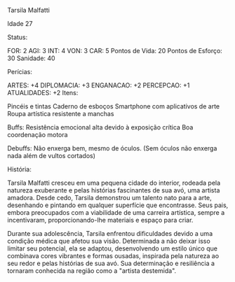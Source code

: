 Tarsila Malfatti

Idade 27

Status:

FOR: 2
AGI: 3
INT: 4
VON: 3
CAR: 5
Pontos de Vida: 20
Pontos de Esforço: 30
Sanidade: 40

Perícias:

ARTES: +4
DIPLOMACIA: +3
ENGANACAO: +2
PERCEPCAO: +1
ATUALIDADES: +2
Itens:

Pincéis e tintas
Caderno de esboços
Smartphone com aplicativos de arte
Roupa artística resistente a manchas

Buffs:
Resistência emocional alta devido à exposição crítica
Boa coordenação motora

Debuffs:
Não enxerga bem, mesmo de óculos. (Sem óculos não enxerga nada além de vultos cortados)

História:

Tarsila Malfatti cresceu em uma pequena cidade do interior, rodeada pela natureza exuberante e pelas histórias fascinantes de sua avó, uma artista amadora. Desde cedo, Tarsila demonstrou um talento nato para a arte, desenhando e pintando em qualquer superfície que encontrasse. Seus pais, embora preocupados com a viabilidade de uma carreira artística, sempre a incentivaram, proporcionando-lhe materiais e espaço para criar.

Durante sua adolescência, Tarsila enfrentou dificuldades devido a uma condição médica que afetou sua visão. Determinada a não deixar isso limitar seu potencial, ela se adaptou, desenvolvendo um estilo único que combinava cores vibrantes e formas ousadas, inspirada pela natureza ao seu redor e pelas histórias de sua avó. Sua determinação e resiliência a tornaram conhecida na região como a "artista destemida".